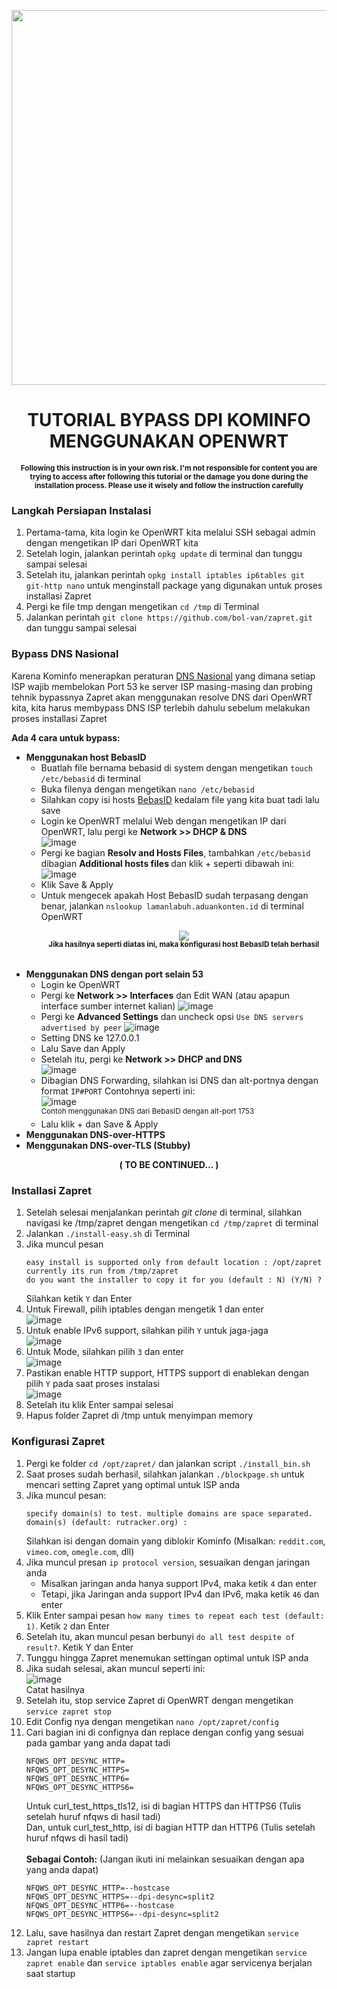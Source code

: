 <p align="center">
  <img src="https://user-images.githubusercontent.com/115700386/232264116-5cef4e89-92c9-4548-b392-fc82e02747e3.png" width="600px">
</p>

<h1 align="center">TUTORIAL BYPASS DPI KOMINFO MENGGUNAKAN OPENWRT</h1>

<p align="center">
  <b><sup>Following this instruction is in your own risk. I'm not responsible for content you are trying to access after following this tutorial or the damage you done during the installation process. Please use it wisely and follow the instruction carefully</sup></b>
</p>

### Langkah Persiapan Instalasi
1. Pertama-tama, kita login ke OpenWRT kita melalui SSH sebagai admin dengan mengetikan IP dari OpenWRT kita
2. Setelah login, jalankan perintah ```opkg update``` di terminal dan tunggu sampai selesai<br>
3. Setelah itu, jalankan perintah ```opkg install iptables ip6tables git git-http nano``` untuk menginstall package yang digunakan untuk proses installasi Zapret
4. Pergi ke file tmp dengan mengetikan ```cd /tmp``` di Terminal<br>
5. Jalankan perintah ```git clone https://github.com/bol-van/zapret.git``` dan tunggu sampai selesai<br>

### Bypass DNS Nasional
Karena Kominfo menerapkan peraturan <a href="https://cms.dailysocial.id/wp-content/uploads/2015/05/slack_for_ios_upload_1024.png">DNS Nasional</a> yang dimana setiap ISP wajib membelokan Port 53 ke server ISP masing-masing dan probing tehnik bypassnya Zapret akan menggunakan resolve DNS dari OpenWRT kita, kita harus membypass DNS ISP terlebih dahulu sebelum melakukan proses installasi Zapret

<b>Ada 4 cara untuk bypass:</b><br>
- <b>Menggunakan host BebasID</b><br>
   - Buatlah file bernama bebasid di system dengan mengetikan ```touch /etc/bebasid``` di terminal
   - Buka filenya dengan mengetikan ```nano /etc/bebasid```
   - Silahkan copy isi hosts <a href="https://raw.githubusercontent.com/bebasid/bebasid/master/releases/hosts" target="_blank">BebasID</a> kedalam file yang kita buat tadi lalu save
   - Login ke OpenWRT melalui Web dengan mengetikan IP dari OpenWRT, lalu pergi ke <b>Network >> DHCP & DNS</b><br>
     ![image](https://user-images.githubusercontent.com/115700386/232265676-e1c5f8a7-e7ec-47e8-afe2-b703ee64e48f.png)
   - Pergi ke bagian <b>Resolv and Hosts Files</b>, tambahkan `/etc/bebasid` dibagian <b>Additional hosts files
</b> dan klik + seperti dibawah ini:<br>
     ![image](https://user-images.githubusercontent.com/115700386/232265727-0596f6b2-5e58-4cdd-bb24-302a44f76162.png)
   - Klik Save & Apply 
   - Untuk mengecek apakah Host BebasID sudah terpasang dengan benar, jalankan `nslookup lamanlabuh.aduankonten.id` di terminal OpenWRT<br>
     <p align="center"><img src="https://user-images.githubusercontent.com/115700386/232265834-d88744e5-bb59-462f-82e9-20c24434a6b3.png"><br>
     <b><sup>Jika hasilnya seperti diatas ini, maka konfigurasi host BebasID telah berhasil</sup></b></p><br>
- <b>Menggunakan DNS dengan port selain 53</b><br>
   - Login ke OpenWRT
   - Pergi ke <b>Network >> Interfaces</b> dan Edit WAN (atau apapun interface sumber internet kalian)
     ![image](https://user-images.githubusercontent.com/115700386/232383389-329fceba-d178-4ca7-88b7-448c7c5dcc19.png)
   - Pergi ke <b>Advanced Settings</b> dan uncheck opsi `Use DNS servers advertised by peer`
     ![image](https://user-images.githubusercontent.com/115700386/232383541-96bba9e0-712a-415f-bdde-ffcdc3a6408c.png)
   - Setting DNS ke 127.0.0.1
   - Lalu Save dan Apply
   - Setelah itu, pergi ke <b>Network >> DHCP and DNS</b><br>
     ![image](https://user-images.githubusercontent.com/115700386/232383622-711dde04-c1b9-4099-8101-3234084c22fc.png)
   - Dibagian DNS Forwarding, silahkan isi DNS dan alt-portnya dengan format `IP#PORT`
     Contohnya seperti ini:<br>
     ![image](https://user-images.githubusercontent.com/115700386/232384543-1a87981d-2186-45d1-b056-9b2a5ed146c9.png)<br>
     <sup>Contoh menggunakan DNS dari BebasID dengan alt-port 1753</sup><br>
   - Lalu klik + dan Save & Apply
- <b>Menggunakan DNS-over-HTTPS</b><br>
- <b>Menggunakan DNS-over-TLS (Stubby)</b><br>
<p align="center"><b>( TO BE CONTINUED... )</b></p>

### Installasi Zapret
1.  Setelah selesai menjalankan perintah <i>git clone</i> di terminal, silahkan navigasi ke /tmp/zapret dengan mengetikan ```cd /tmp/zapret``` di terminal<br>
2.  Jalankan ```./install-easy.sh``` di Terminal
3.  Jika muncul pesan 
    ```
    easy install is supported only from default location : /opt/zapret 
    currently its run from /tmp/zapret
    do you want the installer to copy it for you (default : N) (Y/N) ?
    ```
    Silahkan ketik `Y` dan Enter
4.  Untuk Firewall, pilih iptables dengan mengetik 1 dan enter<br>
    ![image](https://user-images.githubusercontent.com/115700386/232266676-b901a3a2-3cf1-48d1-87ee-bbce9d8e0721.png)<br>
5.  Untuk enable IPv6 support, silahkan pilih `Y` untuk jaga-jaga<br>
    ![image](https://user-images.githubusercontent.com/115700386/232266756-e24ba6de-df68-4b65-bce7-e39c3e8669b3.png)<br>
6.  Untuk Mode, silahkan pilih `3` dan enter<br>
    ![image](https://user-images.githubusercontent.com/115700386/232266796-e218738c-8399-4469-93c4-b81146730fdc.png)<br>
7.  Pastikan enable HTTP support, HTTPS support di enablekan dengan pilih `Y` pada saat proses instalasi <br>
    ![image](https://user-images.githubusercontent.com/115700386/232266856-6abfb4da-e52a-41a9-a720-ae71e2ed293a.png)<br>
8.  Setelah itu klik Enter sampai selesai
9.  Hapus folder Zapret di /tmp untuk menyimpan memory<br>
    

### Konfigurasi Zapret
1.  Pergi ke folder `cd /opt/zapret/` dan jalankan script `./install_bin.sh`
2.  Saat proses sudah berhasil, silahkan jalankan `./blockpage.sh` untuk mencari setting Zapret yang optimal untuk ISP anda
3.  Jika muncul pesan:
    ```
    specify domain(s) to test. multiple domains are space separated.
    domain(s) (default: rutracker.org) :
    ```
    Silahkan isi dengan domain yang diblokir Kominfo (Misalkan: `reddit.com`, `vimeo.com`, `omegle.com`, dll)
4.  Jika muncul presan `ip protocol version`, sesuaikan dengan jaringan anda
    - Misalkan jaringan anda hanya support IPv4, maka ketik `4` dan enter
    - Tetapi, jika Jaringan anda support IPv4 dan IPv6, maka ketik `46` dan enter
5.  Klik Enter sampai pesan `how many times to repeat each test (default: 1)`. Ketik `2` dan Enter
6.  Setelah itu, akan muncul pesan berbunyi `do all test despite of result?`. Ketik Y dan Enter
7.  Tunggu hingga Zapret menemukan settingan optimal untuk ISP anda 
8.  Jika sudah selesai, akan muncul seperti ini:<br>
    ![image](https://user-images.githubusercontent.com/115700386/232272140-d9b62495-493e-4170-93d9-c8b70eae965a.png)<br>
    Catat hasilnya
9.  Setelah itu, stop service Zapret di OpenWRT dengan mengetikan `service zapret stop`
10. Edit Config nya dengan mengetikan `nano /opt/zapret/config`
11. Cari bagian ini di confignya dan replace dengan config yang sesuai pada gambar yang anda dapat tadi
    ```
    NFQWS_OPT_DESYNC_HTTP=
    NFQWS_OPT_DESYNC_HTTPS=
    NFQWS_OPT_DESYNC_HTTP6=
    NFQWS_OPT_DESYNC_HTTPS6=
    ```
    Untuk curl_test_https_tls12, isi di bagian HTTPS dan HTTPS6 (Tulis setelah huruf nfqws di hasil tadi)<br>
    Dan, untuk curl_test_http, isi di bagian HTTP dan HTTP6 (Tulis setelah huruf nfqws di hasil tadi)<br><br>
    <b>Sebagai Contoh:</b> (Jangan ikuti ini melainkan sesuaikan dengan apa yang anda dapat)
    ```
    NFQWS_OPT_DESYNC_HTTP=--hostcase
    NFQWS_OPT_DESYNC_HTTPS=--dpi-desync=split2
    NFQWS_OPT_DESYNC_HTTP6=--hostcase
    NFQWS_OPT_DESYNC_HTTPS6=--dpi-desync=split2
    ```
12. Lalu, save hasilnya dan restart Zapret dengan mengetikan `service zapret restart`
13. Jangan lupa enable iptables dan zapret dengan mengetikan `service zapret enable` dan `service iptables enable` agar servicenya berjalan saat startup
